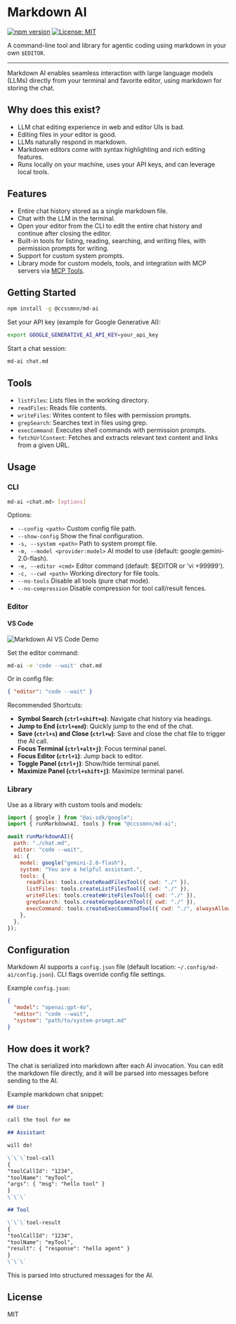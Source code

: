 # Markdown AI

[![npm version](https://img.shields.io/npm/v/@ccssmnn/md-ai.svg)](https://www.npmjs.com/package/@ccssmnn/md-ai) [![License: MIT](https://img.shields.io/badge/License-MIT-yellow.svg)](https://opensource.org/licenses/MIT)

A command-line tool and library for agentic coding using markdown in your own `$EDITOR`.

---

Markdown AI enables seamless interaction with large language models (LLMs) directly from your terminal and favorite editor, using markdown for storing the chat.

## Why does this exist?

- LLM chat editing experience in web and editor UIs is bad.
- Editing files in _your_ editor is good.
- LLMs naturally respond in markdown.
- Markdown editors come with syntax highlighting and rich editing features.
- Runs locally on your machine, uses your API keys, and can leverage local tools.

## Features

- Entire chat history stored as a single markdown file.
- Chat with the LLM in the terminal.
- Open your editor from the CLI to edit the entire chat history and continue after closing the editor.
- Built-in tools for listing, reading, searching, and writing files, with permission prompts for writing.
- Support for custom system prompts.
- Library mode for custom models, tools, and integration with MCP servers via [MCP Tools](https://ai-sdk.dev/docs/ai-sdk-core/tools-and-tool-calling#mcp-tools).

## Getting Started

```bash
npm install -g @ccssmnn/md-ai
```

Set your API key (example for Google Generative AI):

```bash
export GOOGLE_GENERATIVE_AI_API_KEY=your_api_key
```

Start a chat session:

```bash
md-ai chat.md
```

## Tools

- `listFiles`: Lists files in the working directory.
- `readFiles`: Reads file contents.
- `writeFiles`: Writes content to files with permission prompts.
- `grepSearch`: Searches text in files using grep.
- `execCommand`: Executes shell commands with permission prompts.
- `fetchUrlContent`: Fetches and extracts relevant text content and links from a given URL.

## Usage

### CLI

```bash
md-ai <chat.md> [options]
```

Options:

- `--config <path>` Custom config file path.
- `--show-config` Show the final configuration.
- `-s, --system <path>` Path to system prompt file.
- `-m, --model <provider:model>` AI model to use (default: google:gemini-2.0-flash).
- `-e, --editor <cmd>` Editor command (default: $EDITOR or 'vi +99999').
- `-c, --cwd <path>` Working directory for file tools.
- `--no-tools` Disable all tools (pure chat mode).
- `--no-compression` Disable compression for tool call/result fences.

### Editor

#### VS Code

![Markdown AI VS Code Demo](/assets/md-ai-vs-code-demo.webp)

Set the editor command:

```bash
md-ai -e 'code --wait' chat.md
```

Or in config file:

```json
{ "editor": "code --wait" }
```

Recommended Shortcuts:

- **Symbol Search (`ctrl+shift+o`)**: Navigate chat history via headings.
- **Jump to End (`ctrl+end`)**: Quickly jump to the end of the chat.
- **Save (`ctrl+s`) and Close (`ctrl+w`)**: Save and close the chat file to trigger the AI call.
- **Focus Terminal (`ctrl+alt+j`)**: Focus terminal panel.
- **Focus Editor (`ctrl+1`)**: Jump back to editor.
- **Toggle Panel (`ctrl+j`)**: Show/hide terminal panel.
- **Maximize Panel (`ctrl+shift+j`)**: Maximize terminal panel.

### Library

Use as a library with custom tools and models:

```javascript
import { google } from "@ai-sdk/google";
import { runMarkdownAI, tools } from "@ccssmnn/md-ai";

await runMarkdownAI({
  path: "./chat.md",
  editor: "code --wait",
  ai: {
    model: google("gemini-2.0-flash"),
    system: "You are a helpful assistant.",
    tools: {
      readFiles: tools.createReadFilesTool({ cwd: "./" }),
      listFiles: tools.createListFilesTool({ cwd: "./" }),
      writeFiles: tools.createWriteFilesTool({ cwd: "./" }),
      grepSearch: tools.createGrepSearchTool({ cwd: "./" }),
      execCommand: tools.createExecCommandTool({ cwd: "./", alwaysAllow: [] }),
    },
  },
});
```

## Configuration

Markdown AI supports a `config.json` file (default location: `~/.config/md-ai/config.json`). CLI flags override config file settings.

Example `config.json`:

```json
{
  "model": "openai:gpt-4o",
  "editor": "code --wait",
  "system": "path/to/system-prompt.md"
}
```

## How does it work?

The chat is serialized into markdown after each AI invocation. You can edit the markdown file directly, and it will be parsed into messages before sending to the AI.

Example markdown chat snippet:

```markdown
## User

call the tool for me

## Assistant

will do!

\`\`\`tool-call
{
"toolCallId": "1234",
"toolName": "myTool",
"args": { "msg": "hello tool" }
}
\`\`\`

## Tool

\`\`\`tool-result
{
"toolCallId": "1234",
"toolName": "myTool",
"result": { "response": "hello agent" }
}
\`\`\`
```

This is parsed into structured messages for the AI.

## License

MIT
